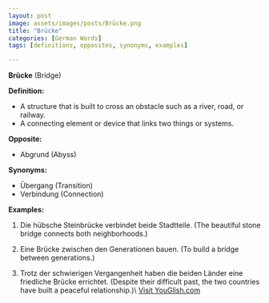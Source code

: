 ```yaml
---
layout: post
image: assets/images/posts/Brücke.png
title: "Brücke"
categories: [German Words]
tags: [definitions, opposites, synonyms, examples]

---
```


**Brücke** (Bridge)

**Definition:**
- A structure that is built to cross an obstacle such as a river, road, or railway.
- A connecting element or device that links two things or systems.

**Opposite:**
- Abgrund (Abyss)

**Synonyms:**
- Übergang (Transition)
- Verbindung (Connection)

**Examples:**
1. Die hübsche Steinbrücke verbindet beide Stadtteile.
   (The beautiful stone bridge connects both neighborhoods.)

2. Eine Brücke zwischen den Generationen bauen.
   (To build a bridge between generations.)

3. Trotz der schwierigen Vergangenheit haben die beiden Länder eine friedliche Brücke errichtet.
   (Despite their difficult past, the two countries have built a peaceful relationship.)\ <a id="yg-widget-0" class="youglish-widget" data-query="Brücke" data-lang="german" data-components="8412" data-auto-start="0" data-bkg-color="theme_light" data-title="How%20to%20pronounce%20Brücke%20in%20German"  rel="nofollow" href="https://youglish.com">Visit YouGlish.com</a><script async src="https://youglish.com/public/emb/widget.js" charset="utf-8"></script>